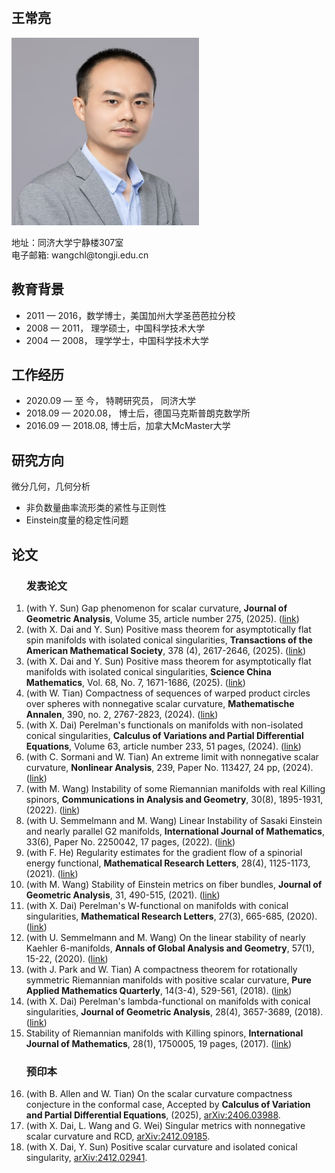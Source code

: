 <html>
  <head>
    <meta charset="UTF-8">  
  </head>
  <body>
    <p>
      <br>
    </p>
    <h2>王常亮</h2>
    <p>
      <img width="300" height="300" src="https://github.com/cwangts/changliang-wang.github.io/raw/main/cwang.jpg">
    </p>
    <p>
      地址：同济大学宁静楼307室   
      <br>
      电子邮箱: wangchl@tongji.edu.cn
    </p>
    <h2 id="education">教育背景</h2>
    <ul>
      <li>
        2011 — 2016，数学博士，美国加州大学圣芭芭拉分校
      </li>
      <li>
        2008 — 2011， 理学硕士，中国科学技术大学
      </li>
      <li>
        2004 — 2008， 理学学士，中国科学技术大学
      </li>
    </ul>
    <h2 id="employment">工作经历</h2>
    <ul>
      <li> 
        2020.09 — 至 今，   特聘研究员， 同济大学
      </li>
      <li>
        2018.09 — 2020.08，    博士后，德国马克斯普朗克数学所
      </li>
      <li>
        2016.09 — 2018.08,      博士后，加拿大McMaster大学
      </li>
    </ul>
    <h2 id="research">研究方向</h2>
    微分几何，几何分析
      <ul>
        <li>
          非负数量曲率流形类的紧性与正则性
        </li>
        <li>
          Einstein度量的稳定性问题
        </li>
     </ul>
    <h2 id="paper">论文</h2>
    <ol>
      <h3 id="publication">发表论文</h3>
     <li> (with Y. Sun) Gap phenomenon for scalar curvature, 
                <strong>Journal of Geometric Analysis</strong>, Volume 35, article number 275, (2025). (<a href="https://link.springer.com/article/10.1007/s12220-025-02111-3" target="_blank">link</a>)       </li>  
     <li> (with X. Dai and Y. Sun) Positive mass theorem for asymptotically flat spin manifolds with isolated conical singularities,
              <strong>Transactions of the American Mathematical Society</strong>, 378 (4), 2617-2646, (2025). 
              (<a href="https://www.ams.org/journals/tran/2025-378-04/S0002-9947-2025-09331-0/home.html" target="_blank">link</a>)   </li>
     <li> (with X. Dai and Y. Sun)  Positive mass theorem for asymptotically flat manifolds with isolated conical singularities, 
              <strong>Science China Mathematics</strong>, Vol. 68, No. 7, 1671-1686, (2025).
            (<a href="https://link.springer.com/article/10.1007/s11425-024-2325-6" target="_blank">link</a>) </li>
    <li> (with W. Tian) Compactness of sequences of warped product circles over spheres with nonnegative scalar curvature, 
              <strong>Mathematische Annalen</strong>, 390, no. 2, 2767-2823, (2024).  
              (<a href="https://link.springer.com/article/10.1007/s00208-024-02816-w" target="_blank">link</a>)</li>
     <li> (with X. Dai) Perelman's functionals on manifolds with non-isolated conical singularities,
            <strong>Calculus of Variations and Partial Differential Equations</strong>, Volume 63, article number 233, 51 pages, (2024).
             (<a href="https://link.springer.com/article/10.1007/s00526-024-02844-z" target="_blank">link</a>)  </li>
     <li> (with C. Sormani and W. Tian) An extreme limit with nonnegative scalar curvature,
             <strong>Nonlinear Analysis</strong>, 239, Paper No. 113427, 24 pp, (2024).
              (<a href="https://www.sciencedirect.com/science/article/abs/pii/S0362546X23002195?via%3Dihub" target="_blank">link</a>)  </li>
     <li> (with M. Wang) Instability of some Riemannian manifolds with real Killing spinors, 
             <strong>Communications in Analysis and Geometry</strong>, 30(8), 1895-1931, (2022).
               (<a href="https://link.intlpress.com/JDetail/1805783160757641217" target="_blank">link</a>)   </li>
     <li> (with U. Semmelmann and M. Wang) Linear Instability of Sasaki Einstein and nearly parallel G2 manifolds,  
            <strong>International Journal of Mathematics</strong>, 33(6), Paper No. 2250042, 17 pages, (2022).
                (<a href="https://www.worldscientific.com/doi/10.1142/S0129167X22500422" target="_blank">link</a>)  </li>   
      <li> (with F. He)  Regularity estimates for the gradient flow of a spinorial energy functional, 
            <strong>Mathematical Research Letters</strong>, 28(4), 1125-1173, (2021).
                 (<a href="https://link.intlpress.com/JDetail/1806601971408728065" target="_blank">link</a>)   </li>    
      <li> (with M. Wang) Stability of Einstein metrics on fiber bundles,
              <strong>Journal of Geometric Analysis</strong>, 31, 490-515, (2021).
               (<a href="https://link.springer.com/article/10.1007/s12220-019-00282-4" target="_blank">link</a>)     </li>  
      <li> (with X. Dai) Perelman's W-functional on manifolds with conical singularities,
                 <strong>Mathematical Research Letters</strong>, 27(3), 665-685, (2020).
                (<a href="https://link.intlpress.com/JDetail/1806602206541410305" target="_blank">link</a>)       </li>     
      <li> (with U. Semmelmann and M. Wang) On the linear stability of nearly Kaehler 6-manifolds, 
               <strong>Annals of Global Analysis and Geometry</strong>, 57(1), 15-22, (2020).
                 (<a href="https://link.springer.com/article/10.1007/s10455-019-09686-5" target="_blank">link</a>)      </li>      
      <li> (with J. Park and W. Tian)  A compactness theorem for rotationally symmetric Riemannian manifolds with positive scalar curvature,
               <strong>Pure Applied Mathematics Quarterly</strong>, 14(3-4), 529-561, (2018).
                  (<a href="https://link.intlpress.com/JDetail/1806170948250296321" target="_blank">link</a>)      </li>  
     <li> (with X. Dai) Perelman's lambda-functional on manifolds with conical singularities,
              <strong>Journal of Geometric Analysis</strong>, 28(4), 3657-3689, (2018).
                (<a href="https://link.springer.com/article/10.1007/s12220-017-9971-4" target="_blank">link</a>)        </li>   
      <li>  Stability of Riemannian manifolds with Killing spinors,
                <strong>International Journal of Mathematics</strong>, 28(1), 1750005, 19 pages, (2017).
                (<a href="https://www.worldscientific.com/doi/abs/10.1142/S0129167X17500057" target="_blank">link</a>)      </li>    
     <h3 id="preprint">预印本</h3>
       <li>(with B. Allen and W. Tian) On the scalar curvature compactness conjecture in the conformal case, 
               Accepted by  <strong>Calculus of Variation and Partial Differential Equations</strong>, (2025),
           <a href="https://arxiv.org/abs/2406.03988" target="_blank">arXiv:2406.03988</a>. </li>   
      <li> (with X. Dai, L. Wang and G. Wei) Singular metrics with nonnegative scalar curvature and RCD,  
           <a href="https://arxiv.org/abs/2412.09185" target="_blank">arXiv:2412.09185</a>. </li>
      <li> (with X. Dai, Y. Sun) Positive scalar curvature and isolated conical singularity, 
               <a href="https://arxiv.org/abs/2412.02941" target="_blank">arXiv:2412.02941</a>.  </li>   
    </ol>
 </body>
</html>

